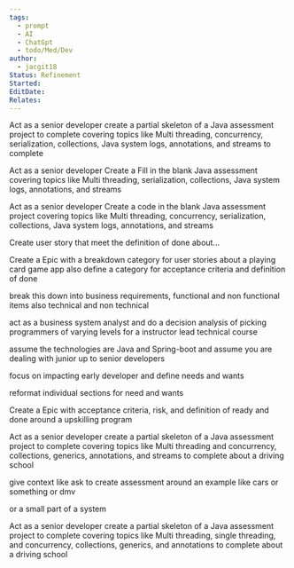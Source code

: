 ```yaml
---
tags:
  - prompt
  - AI
  - ChatGpt
  - todo/Med/Dev
author:
  - jacgit18
Status: Refinement
Started: 
EditDate: 
Relates:
---
```

Act as a senior developer create a partial skeleton of a Java assessment project to complete covering topics like Multi threading, concurrency, serialization, collections, Java system logs, annotations, and streams to complete


Act as a senior developer Create a Fill in the blank Java assessment covering topics like Multi threading, serialization, collections, Java system logs, annotations, and streams  
  
  
Act as a senior developer Create a code in the blank Java assessment project covering topics like Multi threading, concurrency, serialization, collections, Java system logs, annotations, and streams


Create user story that meet the definition of done about...


Create a Epic with a breakdown category for user stories about a playing card game app also define a category for acceptance criteria and definition of done


break this down into business requirements, functional and non functional items also technical and non technical


act as a business system analyst and do a decision analysis of picking programmers of varying levels for a instructor lead technical course  

  
assume the technologies are Java and Spring-boot and assume you are dealing with junior up to senior developers  
  
  
focus on impacting early developer and define needs and wants  
  
  
reformat individual sections for need and wants



Create a Epic with acceptance criteria, risk, and definition of ready and done around a upskilling program








Act as a senior developer create a partial skeleton of a Java assessment project to complete covering topics like Multi threading and concurrency, collections, generics, annotations, and streams to complete about a driving school  
  
  
give context like ask to create assessment around an example like cars or something or dmv  
  
or a small part of a system  
  
  
Act as a senior developer create a partial skeleton of a Java assessment project to complete covering topics like Multi threading, single threading, and concurrency, collections, generics, and annotations to complete about a driving school

